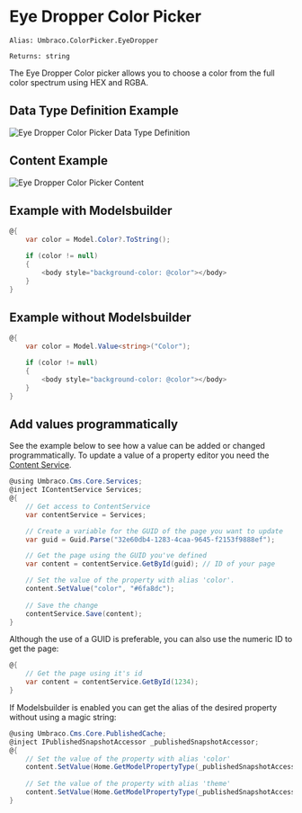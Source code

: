 # Eye Dropper Color Picker

`Alias: Umbraco.ColorPicker.EyeDropper`

`Returns: string`

The Eye Dropper Color picker allows you to choose a color from the full color spectrum using HEX and RGBA.

## Data Type Definition Example

![Eye Dropper Color Picker Data Type Definition](../built-in-property-editors/images/Eye-Dropper-Color-Picker-DataType-v8.png)

## Content Example

![Eye Dropper Color Picker Content](../built-in-property-editors/images/Eye-Dropper-Color-Picker-Content-v8.png)

## Example with Modelsbuilder

```csharp
@{
    var color = Model.Color?.ToString();

    if (color != null)
    {
        <body style="background-color: @color"></body>
    }
}
```

## Example without Modelsbuilder

```csharp
@{
    var color = Model.Value<string>("Color");

    if (color != null)
    {
        <body style="background-color: @color"></body>
    }
}
```

## Add values programmatically

See the example below to see how a value can be added or changed programmatically. To update a value of a property editor you need the [Content Service](../../../../reference/management/services-reference/contentservice/).

```csharp
@using Umbraco.Cms.Core.Services;
@inject IContentService Services;
@{
    // Get access to ContentService
    var contentService = Services;

    // Create a variable for the GUID of the page you want to update
    var guid = Guid.Parse("32e60db4-1283-4caa-9645-f2153f9888ef");

    // Get the page using the GUID you've defined
    var content = contentService.GetById(guid); // ID of your page

    // Set the value of the property with alias 'color'.
    content.SetValue("color", "#6fa8dc");
    
    // Save the change
    contentService.Save(content);
}
```

Although the use of a GUID is preferable, you can also use the numeric ID to get the page:

```csharp
@{
    // Get the page using it's id
    var content = contentService.GetById(1234); 
}
```

If Modelsbuilder is enabled you can get the alias of the desired property without using a magic string:

```csharp
@using Umbraco.Cms.Core.PublishedCache;
@inject IPublishedSnapshotAccessor _publishedSnapshotAccessor;
@{
    // Set the value of the property with alias 'color'
    content.SetValue(Home.GetModelPropertyType(_publishedSnapshotAccessor, x => x.Color).Alias, "#6fa8dc");
    
    // Set the value of the property with alias 'theme'
    content.SetValue(Home.GetModelPropertyType(_publishedSnapshotAccessor, x => x.Theme).Alias, "rgba(111, 168, 220, 0.7)");
}
```
